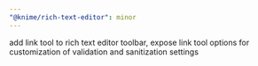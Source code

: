 ```yaml
---
"@knime/rich-text-editor": minor
---
```


add link tool to rich text editor toolbar, expose link tool options for customization of validation and sanitization settings
